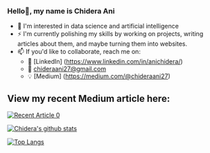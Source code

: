 ### Hello👋, my name is Chidera Ani

- 🔭 I'm interested in data science and artificial intelligence
- :zap: I'm currently polishing my skills by working on projects, writing articles about them, and maybe turning them into websites.
- 📫 If you'd like to collaborate, reach me on:
  - :office: [LinkedIn] (https://www.linkedin.com/in/anichidera/)
  - :email: chideraani27@gmail.com
  - :bulb: [Medium] (https://medium.com/@chideraani27)
## View my recent Medium article here:
<a target="_blank" href="https://github-readme-medium-recent-article.vercel.app/medium/@chideraani27/0"><img src="https://github-readme-medium-recent-article.vercel.app/medium/@khuyentran1476/0" alt="Recent Article 0">


[![Chidera's github stats](https://github-readme-stats.vercel.app/api?username=chideraani&count_private=true&show_icons=true&theme=radical&hide_rank=false)](https://github.com/anuraghazra/github-readme-stats)

[![Top Langs](https://github-readme-stats.vercel.app/api/top-langs/?username=chideraani)](https://github.com/anuraghazra/github-readme-stats)

